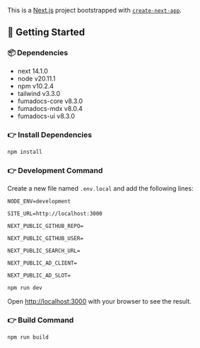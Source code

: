 This is a [Next.js](https://nextjs.org/) project bootstrapped with [`create-next-app`](https://github.com/vercel/next.js/tree/canary/packages/create-next-app).

## 🚀 Getting Started

### 📦 Dependencies

-   next 14.1.0
-   node v20.11.1
-   npm v10.2.4
-   tailwind v3.3.0
-   fumadocs-core v8.3.0
-   fumadocs-mdx v8.0.4
-   fumadocs-ui v8.3.0

### 👉 Install Dependencies

```bash
npm install
```

### 👉 Development Command

Create a new file named `.env.local` and add the following lines:

```
NODE_ENV=development

SITE_URL=http://localhost:3000

NEXT_PUBLIC_GITHUB_REPO=

NEXT_PUBLIC_GITHUB_USER=

NEXT_PUBLIC_SEARCH_URL=

NEXT_PUBLIC_AD_CLIENT=

NEXT_PUBLIC_AD_SLOT=
```

```bash
npm run dev
```

Open [http://localhost:3000](http://localhost:3000) with your browser to see the result.

### 👉 Build Command

```bash
npm run build
```

